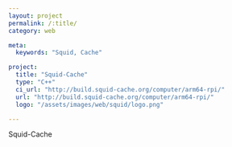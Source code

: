```yaml
---
layout: project
permalink: /:title/
category: web

meta:
  keywords: "Squid, Cache"

project:
  title: "Squid-Cache"
  type: "C++"
  ci_url: "http://build.squid-cache.org/computer/arm64-rpi/"
  url: "http://build.squid-cache.org/computer/arm64-rpi/"
  logo: "/assets/images/web/squid/logo.png"

---
```

<p>Squid-Cache</p>

